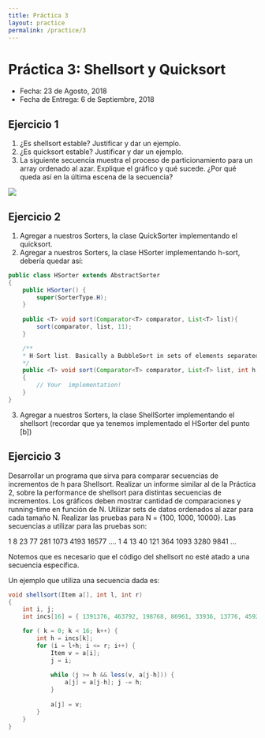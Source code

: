 ```yaml
---
title: Práctica 3
layout: practice
permalink: /practice/3
---
```


# Práctica 3: Shellsort y Quicksort

* Fecha: 23 de Agosto, 2018
* Fecha de Entrega: 6 de Septiembre, 2018

## Ejercicio 1

1. ¿Es shellsort estable? Justificar y dar un ejemplo.
2. ¿Es quicksort estable? Justificar y dar un ejemplo.
3. La siguiente secuencia muestra el proceso de particionamiento para un array ordenado al azar. Explique el gráfico y qué sucede. ¿Por qué queda así en la última escena de la secuencia?

![]({{site.baseurl}}/practice/tp3_1.jpg)

## Ejercicio 2

1. Agregar a nuestros Sorters, la clase QuickSorter implementando el quicksort.
2. Agregar a nuestros Sorters, la clase HSorter implementando h-sort, debería quedar así:

```java
public class HSorter extends AbstractSorter
{
	public HSorter() {
		super(SorterType.H);
	}
	
	public <T> void sort(Comparator<T> comparator, List<T> list){ 
		sort(comparator, list, 11);
	} 

	/**
	* H-Sort list. Basically a BubbleSort in sets of elements separated by h
	*/ 
	public <T> void sort(Comparator<T> comparator, List<T> list, int h) 
	{ 
		// Your  implementation!
	}
}
```

3. Agregar a nuestros Sorters, la clase ShellSorter implementando el shellsort (recordar que ya tenemos implementado el HSorter del punto [b])

## Ejercicio 3

Desarrollar un programa que sirva para comparar secuencias de incrementos de h para Shellsort. 
Realizar un informe similar al de la Práctica 2, sobre la performance de shellsort para distintas secuencias de incrementos.
Los gráficos deben mostrar cantidad de comparaciones y running-time en función de N. 
Utilizar sets de datos ordenados al azar para cada tamaño N.
Realizar las pruebas para N = {100, 1000, 10000}.
Las secuencias a utilizar para las pruebas son:

1 8 23 77 281 1073 4193 16577 ....
1 4 13 40 121 364 1093 3280 9841 ...

Notemos que es necesario que el código del shellsort no esté atado a una secuencia específica. 


Un ejemplo que utiliza una secuencia dada es:

```java
void shellsort(Item a[], int l, int r)
{
	int i, j;
	int incs[16] = { 1391376, 463792, 198768, 86961, 33936, 13776, 4592, 1968, 861, 336, 112, 48, 21, 7, 3, 1 };

	for ( k = 0; k < 16; k++) {
		int h = incs[k];
		for (i = l+h; i <= r; i++) {
		 	Item v = a[i];
		 	j = i;
		 	
		 	while (j >= h && less(v, a[j-h])) { 
		 		a[j] = a[j-h]; j -= h; 
		 	}
				
			a[j] = v;
		}
	}
}
```